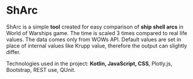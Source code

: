 # ShArc

ShArc is a simple __tool__ created for easy comparison of __ship shell arcs__ in World of Warships game. The time is scaled 3 times compared to real life values. The data comes only from WOWs API. Default values are set in place of internal values like Krupp value, therefore the output can slightly differ.

Technologies used in the project: __Kotlin, JavaScript, CSS__, Plotly.js, Bootstrap, REST use, QUnit.